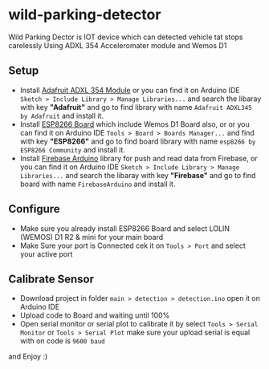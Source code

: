 # wild-parking-detector
Wild Parking Dector is IOT device which can detected vehicle tat stops carelessly Using ADXL 354 Acceleromater module and Wemos D1

## Setup
* Install [Adafruit ADXL 354 Module](https://github.com/adafruit/Adafruit_Sensor) or you can find it on Arduino IDE `Sketch > Include Library > Manage Libraries...` and search the libaray with key **"Adafruit"** and go to find library with name `Adafruit ADXL345 by Adafruit` and install it.
* Install [ESP8266 Board](https://github.com/esp8266/Arduino) which include Wemos D1 Board also, or or you can find it on Arduino IDE `Tools > Board > Boards Manager...` and find with key **"ESP8266"** and go to find board library with name `esp8266 by ESP8266 Community` and install it.
* Install [Firebase Arduino](https://github.com/FirebaseExtended/firebase-arduino) library for push and read data from Firebase, or you can find it on Arduino IDE `Sketch > Include Library > Manage Libraries...` and search the libaray with key **"Firebase"** and go to find board with name `FirebaseArduino` and install it.

## Configure
* Make sure you already install ESP8266 Board and select LOLIN (WEMOS) D1 R2 & mini for your main board
* Make Sure your port is Connected cek it on `Tools > Port` and select your active port

## Calibrate Sensor
* Download project in folder `main > detection > detection.ino` open it on Arduino IDE
* Upload code to Board and waiting until 100%
* Open serial monitor or serial plot to calibrate it by select `Tools > Serial Monitor` or `Tools > Serial Plot` make sure your upload serial is equal with on code is `9600 baud`

and Enjoy :)
